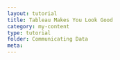 ```yaml
---
layout: tutorial
title: Tableau Makes You Look Good
category: my-content
type: tutorial
folder: Communicating Data
meta:
---
```

